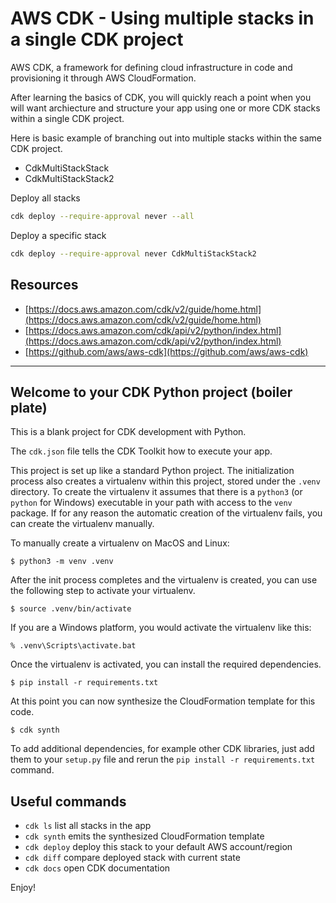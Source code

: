 # AWS CDK - Using multiple stacks in a single CDK project

AWS CDK, a framework for defining cloud infrastructure in code and provisioning it through AWS CloudFormation.

After learning the basics of CDK, you will quickly reach a point when you will want archiecture and structure your app using one or more CDK stacks within a single CDK project.

Here is basic example of branching out into multiple stacks within the same CDK project.

- CdkMultiStackStack
- CdkMultiStackStack2

Deploy all stacks

```bash
cdk deploy --require-approval never --all
```

Deploy a specific stack

```bash
cdk deploy --require-approval never CdkMultiStackStack2
```

## Resources

- [https://docs.aws.amazon.com/cdk/v2/guide/home.html](https://docs.aws.amazon.com/cdk/v2/guide/home.html)
- [https://docs.aws.amazon.com/cdk/api/v2/python/index.html](https://docs.aws.amazon.com/cdk/api/v2/python/index.html)
- [https://github.com/aws/aws-cdk](https://github.com/aws/aws-cdk)

---

## Welcome to your CDK Python project (boiler plate)

This is a blank project for CDK development with Python.

The `cdk.json` file tells the CDK Toolkit how to execute your app.

This project is set up like a standard Python project.  The initialization
process also creates a virtualenv within this project, stored under the `.venv`
directory.  To create the virtualenv it assumes that there is a `python3`
(or `python` for Windows) executable in your path with access to the `venv`
package. If for any reason the automatic creation of the virtualenv fails,
you can create the virtualenv manually.

To manually create a virtualenv on MacOS and Linux:

```
$ python3 -m venv .venv
```

After the init process completes and the virtualenv is created, you can use the following
step to activate your virtualenv.

```
$ source .venv/bin/activate
```

If you are a Windows platform, you would activate the virtualenv like this:

```
% .venv\Scripts\activate.bat
```

Once the virtualenv is activated, you can install the required dependencies.

```
$ pip install -r requirements.txt
```

At this point you can now synthesize the CloudFormation template for this code.

```
$ cdk synth
```

To add additional dependencies, for example other CDK libraries, just add
them to your `setup.py` file and rerun the `pip install -r requirements.txt`
command.

## Useful commands

 * `cdk ls`          list all stacks in the app
 * `cdk synth`       emits the synthesized CloudFormation template
 * `cdk deploy`      deploy this stack to your default AWS account/region
 * `cdk diff`        compare deployed stack with current state
 * `cdk docs`        open CDK documentation

Enjoy!

